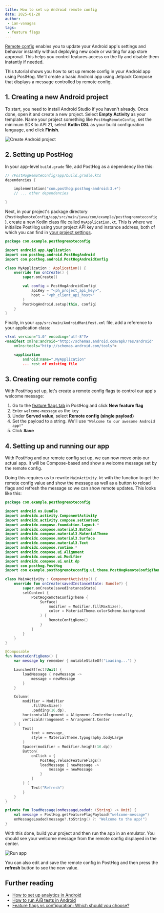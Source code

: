 ```yaml
---
title: How to set up Android remote config
date: 2025-01-28
author:
 - ian-vanagas
tags:
 - feature flags
---
```


[Remote config](/docs/feature-flags/remote-config) enables you to update your Android app's settings and behavior instantly without deploying new code or waiting for app store approval. This helps you control features access on the fly and disable them instantly if needed.

This tutorial shows you how to set up remote config in your Android app using PostHog. We'll create a basic Android app using Jetpack Compose that displays a message controlled by remote config.

## 1. Creating a new Android project

To start, you need to install Android Studio if you haven't already. Once done, open it and create a new project. Select **Empty Activity** as your template. Name your project something like `PostHogRemoteConfig`,  set the minimum SDK to API 21, select **Kotlin DSL** as your build configuration language, and click **Finish.**

![Create Android project](https://res.cloudinary.com/dmukukwp6/image/upload/Clean_Shot_2025_01_28_at_09_44_362x_5773909d65.png)

## 2. Setting up PostHog

In your app-level `build.grade` file, add PostHog as a dependency like this:

```kotlin
// /PostHogRemoteConfig/app/build.gradle.kts
dependencies {

    implementation("com.posthog:posthog-android:3.+")
    // ... other dependencies

}
```

Next, in your project's package directory (`PostHogRemoteConfig/app/src/main/java/com/example/posthogremoteconfig`), create a new Kotlin class file called `MyApplication.kt`. This is where we initialize PostHog using your project API key and instance address, both of which you can find in [your project settings](https://us.posthog.com/settings/project).

```kotlin
package com.example.posthogremoteconfig

import android.app.Application
import com.posthog.android.PostHogAndroid
import com.posthog.android.PostHogAndroidConfig

class MyApplication : Application() {
    override fun onCreate() {
        super.onCreate()

        val config = PostHogAndroidConfig(
            apiKey = "<ph_project_api_key>",
            host = "<ph_client_api_host>"
        )
        PostHogAndroid.setup(this, config)
    }
}
```

Finally, in your `app/src/main/AndroidManifest.xml` file, add a reference to your application class: 

```xml
<?xml version="1.0" encoding="utf-8"?>
<manifest xmlns:android="http://schemas.android.com/apk/res/android"
    xmlns:tools="http://schemas.android.com/tools">

    <application
        android:name=".MyApplication"
        ... rest of existing file
```

## 3. Creating our remote config

With PostHog set up, let's create a remote config flags to control our app's welcome message:

1. Go to the [feature flags tab](https://us.posthog.com/feature_flags) in PostHog and click **New feature flag**
2. Enter `welcome-message` as the key
3. Under **Served value**, select **Remote config (single payload)**
4. Set the payload to a string. We'll use `"Welcome to our awesome Android app!"`
5. Click **Save**

<ProductScreenshot
    imageLight="https://res.cloudinary.com/dmukukwp6/image/upload/Clean_Shot_2025_01_28_at_11_45_38_2x_8793a312d0.png"
    imageDark="https://res.cloudinary.com/dmukukwp6/image/upload/Clean_Shot_2025_01_28_at_11_45_53_2x_9b7ecd5680.png"
    alt="Remote config flag created in PostHog"
    classes="rounded"
/>

## 4. Setting up and running our app

With PostHog and our remote config set up, we can now move onto our actual app. It will be Compose-based and show a welcome message set by the remote config.

Doing this requires us to rewrite `MainActivity.kt` with the function to get the remote config value and show the message as well as a button to reload flags and refresh the message so we can show remote updates. This looks like this:

```kotlin
package com.example.posthogremoteconfig

import android.os.Bundle
import androidx.activity.ComponentActivity
import androidx.activity.compose.setContent
import androidx.compose.foundation.layout.*
import androidx.compose.material3.Button
import androidx.compose.material3.MaterialTheme
import androidx.compose.material3.Surface
import androidx.compose.material3.Text
import androidx.compose.runtime.*
import androidx.compose.ui.Alignment
import androidx.compose.ui.Modifier
import androidx.compose.ui.unit.dp
import com.posthog.PostHog
import com.example.posthogremoteconfig.ui.theme.PostHogRemoteConfigTheme

class MainActivity : ComponentActivity() {
    override fun onCreate(savedInstanceState: Bundle?) {
        super.onCreate(savedInstanceState)
        setContent {
            PostHogRemoteConfigTheme {
                Surface(
                    modifier = Modifier.fillMaxSize(),
                    color = MaterialTheme.colorScheme.background
                ) {
                    RemoteConfigDemo()
                }
            }
        }
    }
}

@Composable
fun RemoteConfigDemo() {
    var message by remember { mutableStateOf("Loading...") }

    LaunchedEffect(Unit) {
        loadMessage { newMessage ->
            message = newMessage
        }
    }

    Column(
        modifier = Modifier
            .fillMaxSize()
            .padding(16.dp),
        horizontalAlignment = Alignment.CenterHorizontally,
        verticalArrangement = Arrangement.Center
    ) {
        Text(
            text = message,
            style = MaterialTheme.typography.bodyLarge
        )
        Spacer(modifier = Modifier.height(16.dp))
        Button(
            onClick = {
                PostHog.reloadFeatureFlags()
                loadMessage { newMessage ->
                    message = newMessage
                }
            }
        ) {
            Text("Refresh")
        }
    }
}

private fun loadMessage(onMessageLoaded: (String) -> Unit) {
    val message = PostHog.getFeatureFlagPayload("welcome-message")
    onMessageLoaded(message?.toString() ?: "Welcome to the app!")
}

```

With this done, build your project and then run the app in an emulator. You should see your welcome message from the remote config displayed in the center.

![Run app](https://res.cloudinary.com/dmukukwp6/image/upload/Clean_Shot_2025_01_28_at_11_47_592x_584556b2eb.png)

You can also edit and save the remote config in PostHog and then press the **refresh** button to see the new value.

## Further reading

- [How to set up analytics in Android](/tutorials/android-analytics)
- [How to run A/B tests in Android](/tutorials/android-ab-testing)
- [Feature flags vs configuration: Which should you choose?](/product-engineers/feature-flags-vs-configuration)
